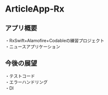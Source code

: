 # ArticleApp-Rx

## アプリ概要
・RxSwift+Alamofire+Codableの練習プロジェクト  
・ニュースアプリケーション

## 今後の展望
・テストコード  
・エラーハンドリング  
・DI
